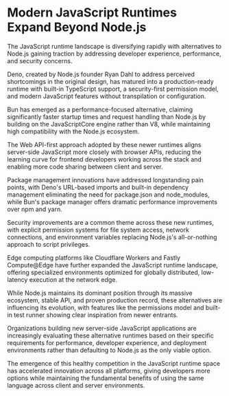 # Modern JavaScript Runtimes Expand Beyond Node.js

The JavaScript runtime landscape is diversifying rapidly with alternatives to Node.js gaining traction by addressing developer experience, performance, and security concerns.

Deno, created by Node.js founder Ryan Dahl to address perceived shortcomings in the original design, has matured into a production-ready runtime with built-in TypeScript support, a security-first permission model, and modern JavaScript features without transpilation or configuration.

Bun has emerged as a performance-focused alternative, claiming significantly faster startup times and request handling than Node.js by building on the JavaScriptCore engine rather than V8, while maintaining high compatibility with the Node.js ecosystem.

The Web API-first approach adopted by these newer runtimes aligns server-side JavaScript more closely with browser APIs, reducing the learning curve for frontend developers working across the stack and enabling more code sharing between client and server.

Package management innovations have addressed longstanding pain points, with Deno's URL-based imports and built-in dependency management eliminating the need for package.json and node_modules, while Bun's package manager offers dramatic performance improvements over npm and yarn.

Security improvements are a common theme across these new runtimes, with explicit permission systems for file system access, network connections, and environment variables replacing Node.js's all-or-nothing approach to script privileges.

Edge computing platforms like Cloudflare Workers and Fastly Compute@Edge have further expanded the JavaScript runtime landscape, offering specialized environments optimized for globally distributed, low-latency execution at the network edge.

While Node.js maintains its dominant position through its massive ecosystem, stable API, and proven production record, these alternatives are influencing its evolution, with features like the permissions model and built-in test runner showing clear inspiration from newer entrants.

Organizations building new server-side JavaScript applications are increasingly evaluating these alternative runtimes based on their specific requirements for performance, developer experience, and deployment environments rather than defaulting to Node.js as the only viable option.

The emergence of this healthy competition in the JavaScript runtime space has accelerated innovation across all platforms, giving developers more options while maintaining the fundamental benefits of using the same language across client and server environments.